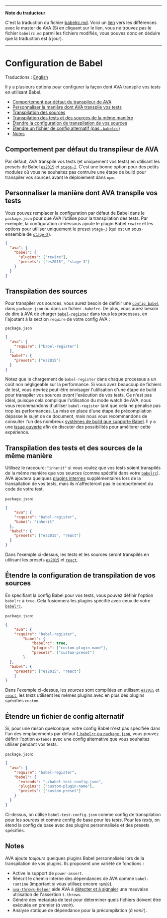 ___
**Note du traducteur**

C'est la traduction du fichier [babelrc.md](https://github.com/avajs/ava/blob/master/docs/recipes/babelrc.md). Voici un [lien](https://github.com/avajs/ava/compare/47f08e09558e808ddfc017b7fe10405f1a8372c4...master#diff-3834ea415f09859260d100d1ec24207b) vers les différences avec le master de AVA (Si en cliquant sur le lien, vous ne trouvez pas le fichier `babelrc.md` parmi les fichiers modifiés, vous pouvez donc en déduire que la traduction est à jour).
___
# Configuration de Babel

Traductions : [English](https://github.com/avajs/ava/blob/master/docs/recipes/babelrc.md)

Il y a plusieurs options pour configurer la façon dont AVA transpile vos tests en utilisant Babel.

 - [Comportement par défaut du transpileur de AVA](#comportement-par-défaut-du-transpileur-de-ava)
 - [Personnaliser la manière dont AVA transpile vos tests](#personnaliser-la-manière-dont-ava-transpile-vos-tests)
 - [Transpilation des sources](#transpilation-des-sources)
 - [Transpilation des tests et des sources de la même manière](#transpilation-des-tests-et-des-sources-de-la-même-manière)
 - [Étendre la configuration de transpilation de vos sources](#Étendre-la-configuration-de-transpilation-de-vos-sources)
 - [Étendre un fichier de config alternatif (pas `.babelrc`)](#Étendre-un-fichier-de-config-alternatif)
 - [Notes](#notes)

## Comportement par défaut du transpileur de AVA

Par défaut, AVA transpile vos tests (et uniquement vos tests) en utilisant les presets de Babel [`es2015`](http://babeljs.io/docs/plugins/preset-es2015/) et [`stage-2`](http://babeljs.io/docs/plugins/preset-stage-2/). C'est une bonne option pour des petits modules où vous ne souhaitez pas contruire une étape de build pour transpiler vos sources avant le déploiement dans `npm`.

## Personnaliser la manière dont AVA transpile vos tests

Vous pouvez remplacer la configuration par défaut de Babel dans le `package.json` pour que AVA l'utilise pour la transpilation des tests. Par exemple, la configuration ci-dessous ajoute le plugin Babel `rewire` et les options pour utiliser uniquement le preset [`stage-3`](http://babeljs.io/docs/plugins/preset-stage-3/) (qui est un sous-ensemble de [`stage-2`](http://babeljs.io/docs/plugins/preset-stage-2/)).

```json
{
  "ava": {
    "babel": {
      "plugins": ["rewire"],
      "presets": ["es2015", "stage-3"]
    }
  }
}
```

## Transpilation des sources

Pour transpiler vos sources, vous aurez besoin de définir une [`config babel` ](http://babeljs.io/docs/usage/babelrc/) dans `package.json` ou dans un fichier `.babelrc`. De plus, vous aurez besoin de dire à AVA de charger [`babel-register`](http://babeljs.io/docs/usage/require/) dans tous les processus, en l'ajoutant à la section `require` de votre config AVA :

`package.json`

```json
{
  "ava": {
    "require": ["babel-register"]
  },
  "babel": {
    "presets": ["es2015"]
  }
}
```

Notez que le chargement de `babel-register` dans chaque processus a un coût non négligeable sur la performance. Si vous avez beaucoup de fichiers de test, vous devriez peut-être envisager l'utilisation d'une étape de build pour transpiler vos sources *avant* l'exécution de vos tests. Ce n'est pas idéal, puisque cela complique l'utilisation du mode watch de AVA, nous vous recommandons d'utiliser `babel-register` tant que cela ne pénalise pas trop les performances. La mise en place d'une étape de précompilation dépasse le sujet de ce document, mais nous vous recommandons de consulter l'un des nombreux [systèmes de build que supporte Babel](http://babeljs.io/docs/setup/). Il y a une [issue ouverte](https://github.com/avajs/ava/issues/577) afin de discuter des possibilités pour améliorer cette expérience.

## Transpilation des tests et des sources de la même manière

Utilisez le raccourci `"inherit"` si vous voulez que vos tests soient transpilés de la même manière que vos sources (comme spécifié dans votre [`babelrc`](http://babeljs.io/docs/usage/babelrc/)). AVA ajoutera quelques [plugins internes](#notes) supplémentaires lors de la transpilation de vos tests, mais ils n'affecteront pas le comportement du code de votre test.

`package.json`:

```json
{
	"ava": {
    "require": "babel-register",
    "babel": "inherit"
  },
  "babel": {
    "presets": ["es2015", "react"]
  }
}
```

Dans l'exemple ci-dessus, les tests et les sources seront transpilés en utilisant les presets [`es2015`](http://babeljs.io/docs/plugins/preset-es2015/) et [`react`](http://babeljs.io/docs/plugins/preset-react/).

## Étendre la configuration de transpilation de vos sources

En spécifiant la config Babel pour vos tests, vous pouvez définir l'option `babelrc` à `true`. Cela fusionnera les plugins spécifié avec ceux de votre [`babelrc`](http://babeljs.io/docs/usage/babelrc/).

`package.json`:

```json
{
	"ava": {
    "require": "babel-register",
		"babel": {
			"babelrc": true,
			"plugins": ["custom-plugin-name"],
			"presets": ["custom-preset"]
		}
  },
  "babel": {
    "presets": ["es2015", "react"]
	}
}
```

Dans l'exemple ci-dessus, les *sources* sont compilées en utilisant [`es2015`](http://babeljs.io/docs/plugins/preset-es2015/) et [`react`](http://babeljs.io/docs/plugins/preset-react/), les *tests* utilisent les mêmes plugins avec en plus des plugins spécifiés `custom`.

## Étendre un fichier de config alternatif


Si, pour une raison quelconque, votre config Babel n'est pas spécifiée dans l'un des emplacements par défaut ([`.babelrc` ou `package.json`](http://babeljs.io/docs/usage/babelrc/), vous pouvez définir l'option `extends` avec une config alternative que vous souhaitez utiliser pendant vos tests.

`package.json`:

```json
{
  "ava": {
    "require": "babel-register",
    "babel": {
      "extends": "./babel-test-config.json",
      "plugins": ["custom-plugin-name"],
      "presets": ["custom-preset"]
    }
  }
}
```

Ci-dessus, on utilise `babel-test-config.json` comme config de transpilation pour les *sources* et comme config de base pour les *tests*. Pour les *tests*, on étend la config de base avec des plugins personnalisés et des presets spécifiés.

## Notes

AVA ajoute *toujours* quelques plugins Babel personnalisés lors de la transpilation de vos plugins. Ils proposent une variété de fonctions :

 * Active le support de `power-assert`.
 * Réécrit le chemin interne des dépendances de AVA comme `babel-runtime` (important si vous utilisez encore `npm@2`).
 * [`ava-throws-helper`](https://github.com/jamestalmage/babel-plugin-ava-throws-helper) aide AVA à [détecter et à signaler](https://github.com/avajs/ava/pull/742) une mauvaise utilisation de l'assertion `t.throws`.
 * Génére des metadata de test pour déterminer quels fichiers doivent être exécutés en premier (*à venir*).
 * Analyse statique de dépendance pour la précompilation (*à venir*).
